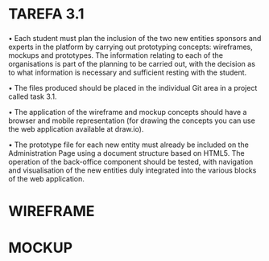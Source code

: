 # TAREFA 3.1
###  
• Each student must plan the inclusion of the two new entities sponsors and experts in the platform by carrying out prototyping concepts: wireframes, mockups and prototypes. The information relating to each of the organisations is part of the planning to be carried out, with the decision as to what information is necessary and sufficient resting with the student.

• The files produced should be placed in the individual Git area in a project called task 3.1.

• The application of the wireframe and mockup concepts should have a browser and mobile representation (for drawing the concepts you can use the web application available at draw.io).

• The prototype file for each new entity must already be included on the Administration Page using a document structure based on HTML5. The operation of the back-office component should be tested, with navigation and visualisation of the new entities duly integrated into the various blocks of the web application.
###
# WIREFRAME


###
# MOCKUP
